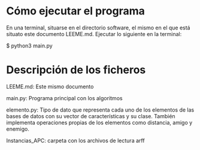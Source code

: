 # Cómo ejecutar el programa 
En una terminal, situarse en el directorio software, el mismo en el que está situato este documento LEEME.md. 
Ejecutar lo siguiente en la terminal: 

$ python3 main.py

# Descripción de los ficheros 
LEEME.md: Este mismo documento 

main.py: Programa principal con los algoritmos

elemento.py: Tipo de dato que representa cada uno de los elementos de las bases de datos con su vector de características y su clase. También implementa operaciones propias de los elementos como distancia, amigo y enemigo. 

Instancias_APC: carpeta con los archivos de lectura arff 